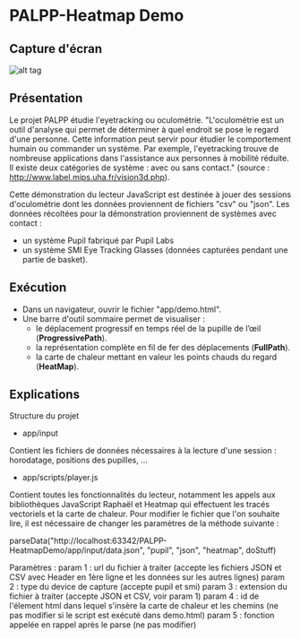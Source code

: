 # PALPP-Heatmap Demo

## Capture d'écran

![alt tag](https://user-images.githubusercontent.com/14871637/28744603-a5a3b6a2-7464-11e7-82ac-b32bbb92abe2.png)

## Présentation
Le projet PALPP étudie l'eyetracking ou oculométrie.
"L'oculométrie est un outil d'analyse qui permet de déterminer à quel endroit se pose le regard d'une personne. Cette information peut servir pour étudier le comportement humain ou commander un système. Par exemple, l'eyetracking trouve de nombreuse applications dans l'assistance aux personnes à mobilité réduite.
Il existe deux catégories de système : avec ou sans contact." (source : http://www.label.mips.uha.fr/vision3d.php).

Cette démonstration du lecteur JavaScript est destinée à jouer des sessions d'oculométrie dont les données proviennent de fichiers "csv" ou "json".
Les données récoltées pour la démonstration proviennent de systèmes avec contact :
* un système Pupil  fabriqué par Pupil Labs
* un système SMI Eye Tracking Glasses (données capturées pendant une partie de basket).


## Exécution
 
 * Dans un navigateur, ouvrir le fichier "app/demo.html".
 * Une barre d'outil sommaire permet de visualiser :
	 * le déplacement progressif en temps réel de la pupille de l’œil (**ProgressivePath**).
	 * la représentation complète en fil de fer des déplacements (**FullPath**).
	 * la carte de chaleur mettant en valeur les points chauds du regard (**HeatMap**).

## Explications

Structure du projet

* app/input

Contient les fichiers de données nécessaires à la lecture d'une session : horodatage, positions des pupilles, ...

  * app/scripts/player.js

Contient toutes les fonctionnalités du lecteur, notamment les appels aux bibliothèques JavaScript Raphaël et Heatmap qui effectuent les tracés vectoriels et la carte de chaleur.
Pour modifier le fichier que l'on souhaite lire, il est nécessaire de changer les paramètres de la méthode suivante :

parseData("http://localhost:63342/PALPP-HeatmapDemo/app/input/data.json", "pupil", "json", "heatmap", doStuff)

Paramètres :
param 1 : url du fichier à traiter (accepte les fichiers JSON et CSV avec Header en 1ère ligne et les données sur les autres lignes)
param 2 : type du device de capture (accepte pupil et smi)
param 3 : extension du fichier à traiter (accepte JSON et CSV, voir param 1)
param 4 : id de l'élement html dans lequel s'insère la carte de chaleur et les chemins (ne pas modifier si le script est exécuté dans demo.html)
param 5 : fonction appelée en rappel après le parse (ne pas modifier)
